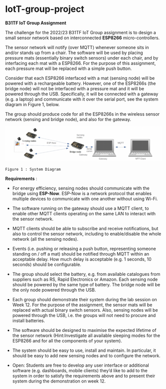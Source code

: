 # IotT-group-project


**B31TF IoT Group Assignment**

The challenge for the 2022/23 B31TF IoT Group assignment is to design a small sensor
network based on interconnected **ESP8266** micro-controllers.

The sensor network will notify (over MQTT) whenever someone sits in and/or stands up
from a chair. The software will be used by placing pressure mats (essentially binary switch
sensors) under each chair, and by interfacing each mat with a ESP8266. For the purpose
of this assignment, each pressure mat will be replaced with a simple push button.

Consider that each ESP8266 interfaced with a mat (sensing node) will be powered with a
rechargeable battery. However, one of the ESP8266s (the bridge node) will not be
interfaced with a pressure mat and it will be powered through the USB. Specifically, it will
be connected with a gateway (e.g. a laptop) and communicate with it over the serial port,
see the system diagram in Figure 1, below.

The group should produce code for all the ESP8266s in the wireless sensor network
(sensing and bridge node), and also for the gateway.

![Diagram](Diagram.png)

```
Figure 1 : System Diagram
```


**Requirements** :

- For energy efficiency, sensing nodes should communicate with the bridge using
    **ESP-Now**. ESP-Now is a network protocol that enables multiple devices to
    communicate with one another without using Wi-Fi.
- The software running on the gateway should use a MQTT client, to enable other
    MQTT clients operating on the same LAN to interact with the sensor network.
- MQTT clients should be able to subscribe and receive notifications, but also to
    control the sensor network, including to enable/disable the whole network (all the
    sensing nodes).
- Events (i.e. pushing or releasing a push button, representing someone standing on /
    off a mat) should be notified through MQTT within an acceptable delay. How much
    delay is acceptable (e.g. 1 seconds, 10 seconds) should be configurable.
- The group should select the battery, e.g. from available catalogues from suppliers
    such as RS, Rapid Electronics or Amazon. Each sensing node should be powered
    by the same type of battery. The bridge node will be the only node powered through
    the USB.
- Each group should demonstrate their system during the lab session on Week 12.
    For the purpose of the assignment, the sensor mats will be replaced with actual
    binary switch sensors. Also, sensing nodes will be powered through the USB, i.e.
    the groups will not need to procure and install batteries.
- The software should be designed to maximise the expected lifetime of the sensor
    network (Hint:Investigate all available sleeping modes for the ESP8266 and for all
    the components of your system).


- The system should be easy to use, install and maintain. In particular, it should be
    easy to add new sensing nodes and to configure the network.
- Open: Students are free to develop any user interface or additional software (e.g.
    dashboards, mobile clients) they’d like to add to the system in order to satisfy the
    requirements above and to present their system during the demonstration on week
    12.








